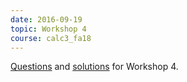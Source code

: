 ```yaml
---
date: 2016-09-19
topic: Workshop 4
course: calc3_fa18
---
```


[Questions](http://ckottke.ncf.edu/calc3_fa18/workshop4.pdf) and [solutions](http://ckottke.ncf.edu/calc3_fa18/workshop4_solns.pdf) for Workshop 4.

